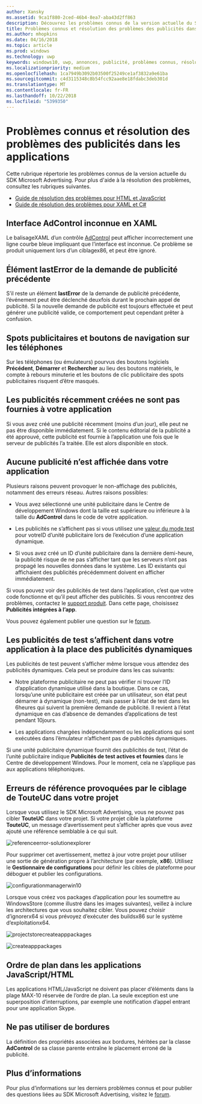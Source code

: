 ```yaml
---
author: Xansky
ms.assetid: 9ca1f880-2ced-46b4-8ea7-aba43d2ff863
description: Découvrez les problèmes connus de la version actuelle du SDK Microsoft Advertising.
title: Problèmes connus et résolution des problèmes des publicités dans les applications
ms.author: mhopkins
ms.date: 04/16/2018
ms.topic: article
ms.prod: windows
ms.technology: uwp
keywords: windows10, uwp, annonces, publicité, problèmes connus, résolution des problèmes
ms.localizationpriority: medium
ms.openlocfilehash: 1ca7949b3092b03500f25249ce1af3832a9e61ba
ms.sourcegitcommit: c4d3115348c8b54fcc92aae8e18fdabc3deb301d
ms.translationtype: MT
ms.contentlocale: fr-FR
ms.lasthandoff: 10/22/2018
ms.locfileid: "5399350"
---
```

# <a name="known-issues-and-troubleshooting-for-ads-in-apps"></a>Problèmes connus et résolution des problèmes des publicités dans les applications

Cette rubrique répertorie les problèmes connus de la version actuelle du SDK Microsoft Advertising. Pour plus d'aide à la résolution des problèmes, consultez les rubriques suivantes.

* [Guide de résolution des problèmes pour HTML et JavaScript](html-and-javascript-troubleshooting-guide.md)
* [Guide de résolution des problèmes pour XAML et C#](xaml-and-c-troubleshooting-guide.md)

## <a name="adcontrol-interface-unknown-in-xaml"></a>Interface AdControl inconnue en XAML

Le balisageXAML d’un contrôle [AdControl](https://docs.microsoft.com/uwp/api/microsoft.advertising.winrt.ui.adcontrol) peut afficher incorrectement une ligne courbe bleue impliquant que l’interface est inconnue. Ce problème se produit uniquement lors d’un ciblagex86, et peut être ignoré.

## <a name="lasterror-from-previous-ad-request"></a>Élément lastError de la demande de publicité précédente

S’il reste un élément **lastError** de la demande de publicité précédente, l’événement peut être déclenché deuxfois durant le prochain appel de publicité. Si la nouvelle demande de publicité est toujours effectuée et peut générer une publicité valide, ce comportement peut cependant prêter à confusion.

## <a name="interstitial-ads-and-navigation-buttons-on-phones"></a>Spots publicitaires et boutons de navigation sur les téléphones

Sur les téléphones (ou émulateurs) pourvus des boutons logiciels **Précédent**, **Démarrer** et **Rechercher** au lieu des boutons matériels, le compte à rebours minuterie et les boutons de clic publicitaire des spots publicitaires risquent d’être masqués.

## <a name="recently-created-ads-are-not-being-served-to-your-app"></a>Les publicités récemment créées ne sont pas fournies à votre application

Si vous avez créé une publicité récemment (moins d’un jour), elle peut ne pas être disponible immédiatement. Si le contenu éditorial de la publicité a été approuvé, cette publicité est fournie à l’application une fois que le serveur de publicités l’a traitée. Elle est alors disponible en stock.

## <a name="no-ads-are-shown-in-your-app"></a>Aucune publicité n’est affichée dans votre application

Plusieurs raisons peuvent provoquer le non-affichage des publicités, notamment des erreurs réseau. Autres raisons possibles:

* Vous avez sélectionné une unité publicitaire dans le Centre de développement Windows dont la taille est supérieure ou inférieure à la taille du **AdControl** dans le code de votre application.

* Les publicités ne s’affichent pas si vous utilisez une [valeur du mode test](set-up-ad-units-in-your-app.md#test-ad-units) pour votreID d’unité publicitaire lors de l’exécution d’une application dynamique.

* Si vous avez créé un ID d’unité publicitaire dans la dernière demi-heure, la publicité risque de ne pas s’afficher tant que les serveurs n’ont pas propagé les nouvelles données dans le système. Les ID existants qui affichaient des publicités précédemment doivent en afficher immédiatement.

Si vous pouvez voir des publicités de test dans l’application, c’est que votre code fonctionne et qu’il peut afficher des publicités. Si vous rencontrez des problèmes, contactez le [support produit](https://developer.microsoft.com/en-us/windows/support). Dans cette page, choisissez **Publicités intégrées à l’app**.

Vous pouvez également publier une question sur le [forum](http://go.microsoft.com/fwlink/p/?LinkId=401266).

## <a name="test-ads-are-showing-in-your-app-instead-of-live-ads"></a>Les publicités de test s’affichent dans votre application à la place des publicités dynamiques

Les publicités de test peuvent s’afficher même lorsque vous attendez des publicités dynamiques. Cela peut se produire dans les cas suivants:

* Notre plateforme publicitaire ne peut pas vérifier ni trouver l’ID d’application dynamique utilisé dans la boutique. Dans ce cas, lorsqu’une unité publicitaire est créée par un utilisateur, son état peut démarrer à dynamique (non-test), mais passer à l’état de test dans les 6heures qui suivent la première demande de publicité. Il revient à l’état dynamique en cas d’absence de demandes d’applications de test pendant 10jours.

* Les applications chargées indépendamment ou les applications qui sont exécutées dans l’émulateur n’affichent pas de publicités dynamiques.

Si une unité publicitaire dynamique fournit des publicités de test, l’état de l’unité publicitaire indique **Publicités de test actives et fournies** dans le Centre de développement Windows. Pour le moment, cela ne s’applique pas aux applications téléphoniques.


<span id="reference_errors"/>

## <a name="reference-errors-caused-by-targeting-any-cpu-in-your-project"></a>Erreurs de référence provoquées par le ciblage de TouteUC dans votre projet

Lorsque vous utilisez le SDK Microsoft Advertising, vous ne pouvez pas cibler **TouteUC** dans votre projet. Si votre projet cible la plateforme **TouteUC**, un message d’avertissement peut s’afficher après que vous avez ajouté une référence semblable à ce qui suit.

![referenceerror\-solutionexplorer](images/13-19629921-023c-42ec-b8f5-bc0b63d5a191.jpg)

Pour supprimer cet avertissement, mettez à jour votre projet pour utiliser une sortie de génération propre à l’architecture (par exemple, **x86**). Utilisez le **Gestionnaire de configurations** pour définir les cibles de plateforme pour déboguer et publier les configurations.

![configurationmanagerwin10](images/13-87074274-c10d-4dbd-9a06-453b7184f8de.png)

Lorsque vous créez vos packages d’application pour les soumettre au WindowsStore (comme illustré dans les images suivantes), veillez à inclure les architectures que vous souhaitez cibler. Vous pouvez choisir d’ignorerx64 si vous prévoyez d’exécuter des buildsx86 sur le système d’exploitationx64.

![projectstorecreateapppackages](images/13-a99b05a4-8917-4c53-822e-2548fadf828a.png)

![createapppackages](images/13-16280cb1-a838-42b9-9256-eac7f33f5603.png)

## <a name="z-order-in-javascripthtml-apps"></a>Ordre de plan dans les applications JavaScript/HTML

Les applications HTML/JavaScript ne doivent pas placer d’éléments dans la plage MAX-10 réservée de l’ordre de plan. La seule exception est une superposition d’interruptions, par exemple une notification d’appel entrant pour une application Skype.

<span id="bkmk-ui"/>

## <a name="do-not-use-borders"></a>Ne pas utiliser de bordures

La définition des propriétés associées aux bordures, héritées par la classe **AdControl** de sa classe parente entraîne le placement erroné de la publicité.

## <a name="more-information"></a>Plus d’informations

Pour plus d’informations sur les derniers problèmes connus et pour publier des questions liées au SDK Microsoft Advertising, visitez le [forum](http://go.microsoft.com/fwlink/p/?LinkId=401266).

 

 
